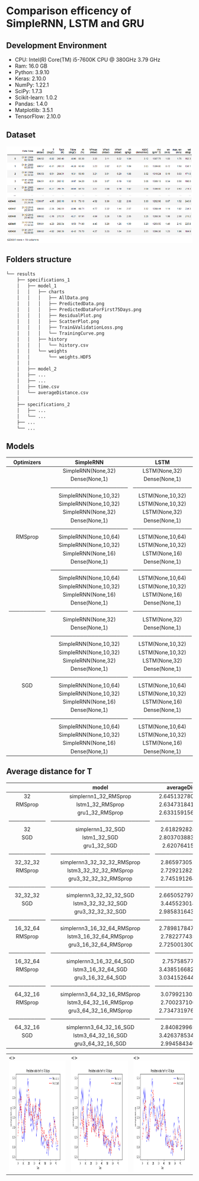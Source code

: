 # Comparison efficency of SimpleRNN, LSTM and GRU

## Development Environment
* CPU: Intel(R) Core(TM) i5-7600K CPU @ 380GHz 3.79 GHz
* Ram: 16.0 GB 
* Python: 3.9.10
* Keras: 2.10.0
* NumPy: 1.22.1
* SciPy: 1.7.3
* Scikit-learn: 1.0.2
* Pandas: 1.4.0
* Matplotlib: 3.5.1
* TensorFlow: 2.10.0

## Dataset
![Ilustration of data](https://raw.githubusercontent.com/Glodgar/comparison-RNN/master/img/data.png)

## Folders structure
```
└── results 
    ├── specifications_1
    │   ├── model_1
    │   │   ├── charts
    │   │   │   ├── AllData.png
    │   │   │   ├── PredictedData.png
    │   │   │   ├── PredictedDataForFirst75Days.png
    │   │   │   ├── ResidualPlot.png
    │   │   │   ├── ScatterPlot.png
    │   │   │   ├── Train&ValidationLoss.png
    │   │   │   └── TrainingCurve.png
    │   │   ├── history
    │   │   │   └── history.csv
    │   │   └── weights
    │   │       └── weights.HDF5
    │   │
    │   ├── model_2
    │   ├── ...
    │   ├── ...
    │   ├── time.csv
    │   └── averageDistance.csv
    │
    ├── specifications_2
    │   ├── ...
    │   └── ...
    ├── ...
    └── ...
```

## Models
|Optimizers|SimpleRNN            | LSTM           |GRU            |
|:--------:|:-------------------:|:--------------:|:-------------:|
|          |SimpleRNN(None,32)   | LSTM(None,32)  |GRU(None,32)   |
|          |Dense(None,1)        | Dense(None,1)  |Dense(None,1)  |
|          |─────────────────────|────────────────|───────────────|
|          |SimpleRNN(None,10,32)|LSTM(None,10,32)|GRU(None,10,32)|
|          |SimpleRNN(None,10,32)|LSTM(None,10,32)|GRU(None,10,32)|
|          |SimpleRNN(None,32)   |LSTM(None,32)   |GRU(None,32)   |
|          |Dense(None,1)        |Dense(None,1)   |Dense(None,1)  |
|          |─────────────────────|────────────────|───────────────|
| RMSprop  |SimpleRNN(None,10,64)|LSTM(None,10,64)|GRU(None,10,64)|
|          |SimpleRNN(None,10,32)|LSTM(None,10,32)|GRU(None,10,32)|
|          |SimpleRNN(None,16)   |LSTM(None,16)   |GRU(None,16)   |
|          |Dense(None,1)        |Dense(None,1)   |Dense(None,1)  |
|          |─────────────────────|────────────────|───────────────|
|          |SimpleRNN(None,10,64)|LSTM(None,10,64)|GRU(None,10,64)|
|          |SimpleRNN(None,10,32)|LSTM(None,10,32)|GRU(None,10,32)|
|          |SimpleRNN(None,16)   |LSTM(None,16)   |GRU(None,16)   |
|          |Dense(None,1)        |Dense(None,1)   |Dense(None,1)  |
|──────────|─────────────────────|────────────────|───────────────|
|          |SimpleRNN(None,32)   |LSTM(None,32)   |GRU(None,32)   |
|          |Dense(None,1)        |Dense(None,1)   |Dense(None,1)  |
|          |─────────────────────|────────────────|───────────────|
|          |SimpleRNN(None,10,32)|LSTM(None,10,32)|GRU(None,10,32)|
|          |SimpleRNN(None,10,32)|LSTM(None,10,32)|GRU(None,10,32)|
|          |SimpleRNN(None,32)   |LSTM(None,32)   |GRU(None,32)   |
|          |Dense(None,1)        |Dense(None,1)   |Dense(None,1)  |
|          |─────────────────────|────────────────|───────────────|
| SGD      |SimpleRNN(None,10,64)|LSTM(None,10,64)|GRU(None,10,64)|
|          |SimpleRNN(None,10,32)|LSTM(None,10,32)|GRU(None,10,32)|
|          |SimpleRNN(None,16)   |LSTM(None,16)   |GRU(None,16)   |
|          |Dense(None,1)        |Dense(None,1)   |Dense(None,1)  |
|          |─────────────────────|────────────────|───────────────|
|          |SimpleRNN(None,10,64)|LSTM(None,10,64)|GRU(None,10,64)|
|          |SimpleRNN(None,10,32)|LSTM(None,10,32)|GRU(None,10,32)|
|          |SimpleRNN(None,16)   |LSTM(None,16)   |GRU(None,16)   |
|          |Dense(None,1)        |Dense(None,1)   |Dense(None,1)  |

<!-- ├ ┬ ┼  ┤ -->

## Average distance for T
|          |model                      |averageDistance   |
|:--------:|:-------------------------:|:----------------:|
|32        |simplernn1_32_RMSprop      |2.6451327808128315|
|RMSprop   |lstm1_32_RMSprop           |2.6347318419766586|
|          |gru1_32_RMSprop            |2.6331591564837304|
|──────────|───────────────────────────|──────────────────|
|32        |simplernn1_32_SGD          |2.618292828682733 |
|SGD       |lstm1_32_SGD               |2.8037038837881125|
|          |gru1_32_SGD                |2.62076415815729  |
|──────────|───────────────────────────|──────────────────|
|32_32_32  |simplernn3_32_32_32_RMSprop|2.865973051694582 |
|RMSprop   |lstm3_32_32_32_RMSprop     |2.729212822038299 |
|          |gru3_32_32_32_RMSprop      |2.745191264720594 |
|──────────|───────────────────────────|──────────────────|
|32_32_32  |simplernn3_32_32_32_SGD    |2.6650527978019385|
|SGD       |lstm3_32_32_32_SGD         |3.445523014778766 |
|          |gru3_32_32_32_SGD          |2.9858316431687197|
|──────────|───────────────────────────|──────────────────|
|16_32_64  |simplernn3_16_32_64_RMSprop|2.7898178471202146|
|RMSprop   |lstm3_16_32_64_RMSprop     |2.782277435279318 |
|          |gru3_16_32_64_RMSprop      |2.7250013006201805|
|──────────|───────────────────────────|──────────────────|
|16_32_64  |simplernn3_16_32_64_SGD    |2.75758577485546  |
|RMSprop   |lstm3_16_32_64_SGD         |3.4385166828121463|
|          |gru3_16_32_64_SGD          |3.0341526444499607|
|──────────|───────────────────────────|──────────────────|
|64_32_16  |simplernn3_64_32_16_RMSprop|3.079921303027137 |
|RMSprop   |lstm3_64_32_16_RMSprop     |2.700237106817222 |
|          |gru3_64_32_16_RMSprop      |2.7347319761429514|
|──────────|───────────────────────────|──────────────────|
|64_32_16  |simplernn3_64_32_16_SGD    |2.840829965699388 |
|SGD       |lstm3_64_32_16_SGD         |3.4263785342488977|
|          |gru3_64_32_16_SGD          |2.994584340730189 |


<table align="center">
<tr>
<td><><img src = 'results/T/simplernn1_units_32_Optimizer_SGD_Loss_mae_Epochs_500_BatchSize_100/charts/simplernn1_units_32_Optimizer_SGD_Loss_mae_Epochs_500_BatchSize_100_PredictedDataForFirst75Days.png' height = '300'>

<td><><img src = 'results/T/lstm1_units_32_Optimizer_RMSprop_Loss_mae_Epochs_500_BatchSize_100/charts/lstm1_units_32_Optimizer_RMSprop_Loss_mae_Epochs_500_BatchSize_100_PredictedDataForFirst75Days.png' height = '300'>

<td><><img src = 'results/T/gru1_units_32_Optimizer_SGD_Loss_mae_Epochs_500_BatchSize_100/charts/gru1_units_32_Optimizer_SGD_Loss_mae_Epochs_500_BatchSize_100_PredictedDataForFirst75Days.png' height = '300'>
</tr>
</table>